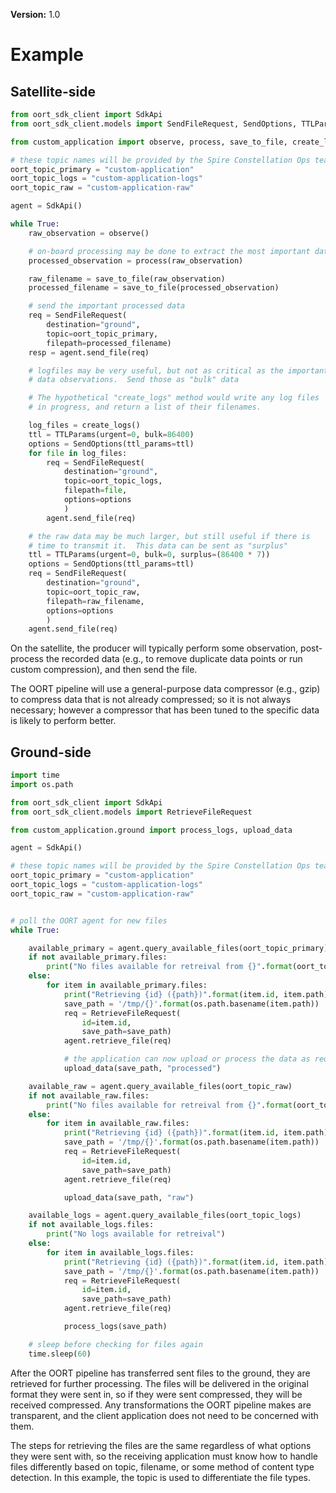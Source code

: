 **Version:** 1.0

# Example
## Satellite-side

```python
from oort_sdk_client import SdkApi
from oort_sdk_client.models import SendFileRequest, SendOptions, TTLParams

from custom_application import observe, process, save_to_file, create_logs

# these topic names will be provided by the Spire Constellation Ops team
oort_topic_primary = "custom-application"
oort_topic_logs = "custom-application-logs"
oort_topic_raw = "custom-application-raw"

agent = SdkApi()

while True:
    raw_observation = observe()

    # on-board processing may be done to extract the most important data
    processed_observation = process(raw_observation)

    raw_filename = save_to_file(raw_observation)
    processed_filename = save_to_file(processed_observation)

    # send the important processed data
    req = SendFileRequest(
        destination="ground",
        topic=oort_topic_primary,
        filepath=processed_filename)
    resp = agent.send_file(req)

    # logfiles may be very useful, but not as critical as the important 
    # data observations.  Send those as "bulk" data

    # The hypothetical "create_logs" method would write any log files
    # in progress, and return a list of their filenames.

    log_files = create_logs()
    ttl = TTLParams(urgent=0, bulk=86400)
    options = SendOptions(ttl_params=ttl)
    for file in log_files:
        req = SendFileRequest(
            destination="ground",
            topic=oort_topic_logs,
            filepath=file,
            options=options
            )
        agent.send_file(req)

    # the raw data may be much larger, but still useful if there is 
    # time to transmit it.  This data can be sent as "surplus" 
    ttl = TTLParams(urgent=0, bulk=0, surplus=(86400 * 7))
    options = SendOptions(ttl_params=ttl)
    req = SendFileRequest(
        destination="ground",
        topic=oort_topic_raw,
        filepath=raw_filename,
        options=options
        )
    agent.send_file(req)

```

On the satellite, the producer will typically perform some observation, 
post-process the recorded data (e.g., to remove duplicate data points or
run custom compression), and then send the file.

The OORT pipeline will use a general-purpose data compressor (e.g., gzip)
to compress data that is not already compressed; so it is not always
necessary; however a compressor that has been tuned to the specific data
is likely to perform better.

## Ground-side

```python
import time
import os.path

from oort_sdk_client import SdkApi
from oort_sdk_client.models import RetrieveFileRequest

from custom_application.ground import process_logs, upload_data

agent = SdkApi()

# these topic names will be provided by the Spire Constellation Ops team
oort_topic_primary = "custom-application"
oort_topic_logs = "custom-application-logs"
oort_topic_raw = "custom-application-raw"


# poll the OORT agent for new files
while True:

    available_primary = agent.query_available_files(oort_topic_primary)
    if not available_primary.files:
        print("No files available for retreival from {}".format(oort_topic_primary))
    else:
        for item in available_primary.files:
            print("Retrieving {id} ({path})".format(item.id, item.path))
            save_path = '/tmp/{}'.format(os.path.basename(item.path))
            req = RetrieveFileRequest(
                id=item.id,
                save_path=save_path)
            agent.retrieve_file(req)

            # the application can now upload or process the data as required
            upload_data(save_path, "processed")

    available_raw = agent.query_available_files(oort_topic_raw)
    if not available_raw.files:
        print("No files available for retreival from {}".format(oort_topic_raw))
    else:
        for item in available_raw.files:
            print("Retrieving {id} ({path})".format(item.id, item.path))
            save_path = '/tmp/{}'.format(os.path.basename(item.path))
            req = RetrieveFileRequest(
                id=item.id,
                save_path=save_path)
            agent.retrieve_file(req)

            upload_data(save_path, "raw")

    available_logs = agent.query_available_files(oort_topic_logs)
    if not available_logs.files:
        print("No logs available for retreival")
    else:
        for item in available_logs.files:
            print("Retrieving {id} ({path})".format(item.id, item.path))
            save_path = '/tmp/{}'.format(os.path.basename(item.path))
            req = RetrieveFileRequest(
                id=item.id,
                save_path=save_path)
            agent.retrieve_file(req)

            process_logs(save_path)

    # sleep before checking for files again
    time.sleep(60)
```

After the OORT pipeline has transferred sent files to the ground, they are
retrieved for further processing.  The files will be delivered in the
original format they were sent in, so if they were sent compressed, they
will be received compressed.  Any transformations the OORT pipeline makes
are transparent, and the client application does not need to be concerned
with them.

The steps for retrieving the files are the same regardless of what
options they were sent with, so the receiving application must know
how to handle files differently based on topic, filename, or 
some method of content type detection.  In this example, the topic is 
used to differentiate the file types.
